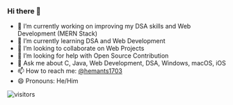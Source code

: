 ### Hi there 👋

<!--
**hemants1703/hemants1703** is a ✨ _special_ ✨ repository because its `README.md` (this file) appears on your GitHub profile.

Here are some ideas to get you started:
-->
- 🔭 I’m currently working on improving my DSA skills and Web Development (MERN Stack)
- 🌱 I’m currently learning DSA and Web Development
- 🤝 I’m looking to collaborate on Web Projects
- 🤔 I’m looking for help with Open Source Contribution
- 💬 Ask me about C, Java, Web Development, DSA, Windows, macOS, iOS
- 📫 How to reach me: [@hemants1703](https://twitter.com/hemants1703)
- 😄 Pronouns: He/Him
<!-- - ⚡ Fun fact:  -->

![visitors](https://visitor-badge.laobi.icu/badge?page_id=hemants1703.hemants1703)
